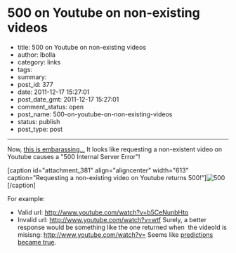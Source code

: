 # 500 on Youtube on non-existing videos

- title: 500 on Youtube on non-existing videos
- author: lbolla
- category: links
- tags: 
- summary: 
- post_id: 377
- date: 2011-12-17 15:27:01
- post_date_gmt: 2011-12-17 15:27:01
- comment_status: open
- post_name: 500-on-youtube-on-non-existing-videos
- status: publish
- post_type: post

----------------

Now, [this is embarassing...][1] It looks like requesting a non-existent video on Youtube causes a "500 Internal Server Error"! 

[caption id="attachment_381" align="aligncenter" width="613" caption="Requesting a non-existing video on Youtube returns 500!"]![500][2][/caption] 

For example: 

  * Valid url: <http://www.youtube.com/watch?v=b5CeNunbHto>
  * Invalid url: <http://www.youtube.com/watch?v=wtf>
Surely, a better response would be something like the one returned when  the videoId is misisng: <http://www.youtube.com/watch?v=> Seems like [predictions became true][3].

   [1]: http://www.youtube.com/watch?v=wtf
   [2]: http://lbolla.info/blog/wp-content/uploads/2011/12/capture.jpg (500 on Youtube)
   [3]: http://www.youtube.com/watch?v=OxXc_fXxMoE